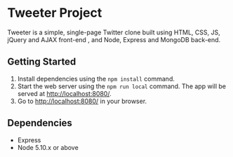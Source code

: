 # Tweeter Project

Tweeter is a simple, single-page Twitter clone built using HTML, CSS, JS, jQuery and AJAX front-end , and Node, Express and MongoDB back-end.

## Getting Started

1. Install dependencies using the `npm install` command.
2. Start the web server using the `npm run local` command. The app will be served at <http://localhost:8080/>.
3. Go to <http://localhost:8080/> in your browser.

## Dependencies

- Express
- Node 5.10.x or above
